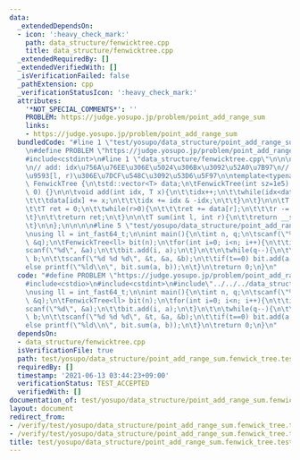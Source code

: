```yaml
---
data:
  _extendedDependsOn:
  - icon: ':heavy_check_mark:'
    path: data_structure/fenwicktree.cpp
    title: data_structure/fenwicktree.cpp
  _extendedRequiredBy: []
  _extendedVerifiedWith: []
  _isVerificationFailed: false
  _pathExtension: cpp
  _verificationStatusIcon: ':heavy_check_mark:'
  attributes:
    '*NOT_SPECIAL_COMMENTS*': ''
    PROBLEM: https://judge.yosupo.jp/problem/point_add_range_sum
    links:
    - https://judge.yosupo.jp/problem/point_add_range_sum
  bundledCode: "#line 1 \"test/yosupo/data_structure/point_add_range_sum.fenwick_tree.test.cpp\"\
    \n#define PROBLEM \"https://judge.yosupo.jp/problem/point_add_range_sum\"\n#include<cstdio>\n\
    #include<cstdint>\n#line 1 \"data_structure/fenwicktree.cpp\"\n\n\n#include<vector>\n\
    \n// add: idx\u756A\u76EE\u306E\u5024\u306Bx\u3092\u52A0\u7B97\n// sum: \u533A\
    \u9593[l, r)\u306E\u7DCF\u548C\u3092\u53D6\u5F97\n\ntemplate<typename T>\nstruct\
    \ FenwickTree {\n\tstd::vector<T> data;\n\tFenwickTree(int sz=1e5): data(sz+1,\
    \ 0) {}\n\n\tvoid add(int idx, T x){\n\t\tidx++;\n\t\twhile(idx<data.size()){\n\
    \t\t\tdata[idx] += x;\n\t\t\tidx += idx & -idx;\n\t\t}\n\t}\n\n\tT __sum(int r){\n\
    \t\tT ret = 0;\n\t\twhile(r>0){\n\t\t\tret += data[r];\n\t\t\tr -= r & -r;\n\t\
    \t}\n\t\treturn ret;\n\t}\n\n\tT sum(int l, int r){\n\t\treturn __sum(r) - __sum(l);\n\
    \t}\n\n};\n\n\n\n#line 5 \"test/yosupo/data_structure/point_add_range_sum.fenwick_tree.test.cpp\"\
    \nusing ll = int_fast64_t;\n\nint main(){\n\tint n, q;\n\tscanf(\"%d %d\", &n,\
    \ &q);\n\tFenwickTree<ll> bit(n);\n\tfor(int i=0; i<n; i++){\n\t\tint a;\n\t\t\
    scanf(\"%d\", &a);\n\t\tbit.add(i, a);\n\t}\n\t\n\twhile(q--){\n\t\tint t, a,\
    \ b;\n\t\tscanf(\"%d %d %d\", &t, &a, &b);\n\t\tif(t==0) bit.add(a, b);\n\t\t\
    else printf(\"%ld\\n\", bit.sum(a, b));\n\t}\n\treturn 0;\n}\n"
  code: "#define PROBLEM \"https://judge.yosupo.jp/problem/point_add_range_sum\"\n\
    #include<cstdio>\n#include<cstdint>\n#include\"../../../data_structure/fenwicktree.cpp\"\
    \nusing ll = int_fast64_t;\n\nint main(){\n\tint n, q;\n\tscanf(\"%d %d\", &n,\
    \ &q);\n\tFenwickTree<ll> bit(n);\n\tfor(int i=0; i<n; i++){\n\t\tint a;\n\t\t\
    scanf(\"%d\", &a);\n\t\tbit.add(i, a);\n\t}\n\t\n\twhile(q--){\n\t\tint t, a,\
    \ b;\n\t\tscanf(\"%d %d %d\", &t, &a, &b);\n\t\tif(t==0) bit.add(a, b);\n\t\t\
    else printf(\"%ld\\n\", bit.sum(a, b));\n\t}\n\treturn 0;\n}\n"
  dependsOn:
  - data_structure/fenwicktree.cpp
  isVerificationFile: true
  path: test/yosupo/data_structure/point_add_range_sum.fenwick_tree.test.cpp
  requiredBy: []
  timestamp: '2021-06-13 03:44:23+09:00'
  verificationStatus: TEST_ACCEPTED
  verifiedWith: []
documentation_of: test/yosupo/data_structure/point_add_range_sum.fenwick_tree.test.cpp
layout: document
redirect_from:
- /verify/test/yosupo/data_structure/point_add_range_sum.fenwick_tree.test.cpp
- /verify/test/yosupo/data_structure/point_add_range_sum.fenwick_tree.test.cpp.html
title: test/yosupo/data_structure/point_add_range_sum.fenwick_tree.test.cpp
---
```

